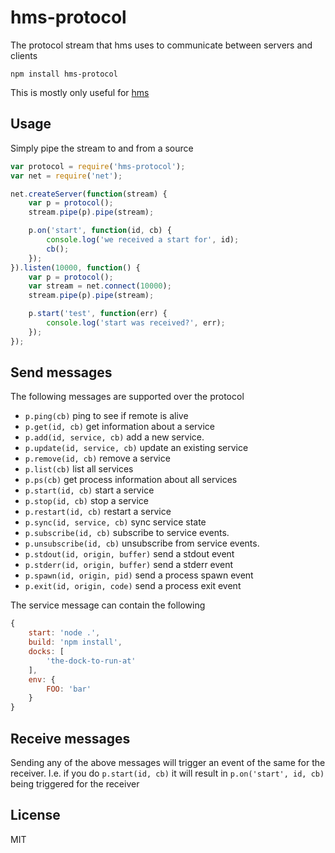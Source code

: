 # hms-protocol

The protocol stream that hms uses to communicate between servers and clients

	npm install hms-protocol

This is mostly only useful for [hms](https://github.com/mafintosh/hms.git)

## Usage

Simply pipe the stream to and from a source

``` js
var protocol = require('hms-protocol');
var net = require('net');

net.createServer(function(stream) {
	var p = protocol();
	stream.pipe(p).pipe(stream);

	p.on('start', function(id, cb) {
		console.log('we received a start for', id);
		cb();
	});
}).listen(10000, function() {
	var p = protocol();
	var stream = net.connect(10000);
	stream.pipe(p).pipe(stream);

	p.start('test', function(err) {
		console.log('start was received?', err);
	});
});

```

## Send messages

The following messages are supported over the protocol

* `p.ping(cb)` ping to see if remote is alive
* `p.get(id, cb)` get information about a service
* `p.add(id, service, cb)` add a new service.
* `p.update(id, service, cb)` update an existing service
* `p.remove(id, cb)` remove a service
* `p.list(cb)` list all services
* `p.ps(cb)` get process information about all services
* `p.start(id, cb)` start a service
* `p.stop(id, cb)` stop a service
* `p.restart(id, cb)` restart a service
* `p.sync(id, service, cb)` sync service state
* `p.subscribe(id, cb)` subscribe to service events.
* `p.unsubscribe(id, cb)` unsubscribe from service events.
* `p.stdout(id, origin, buffer)` send a stdout event
* `p.stderr(id, origin, buffer)` send a stderr event
* `p.spawn(id, origin, pid)` send a process spawn event
* `p.exit(id, origin, code)` send a process exit event

The service message can contain the following

``` js
{
	start: 'node .',
	build: 'npm install',
	docks: [
		'the-dock-to-run-at'
	],
	env: {
		FOO: 'bar'
	}
}
```

## Receive messages

Sending any of the above messages will trigger an event of the same for the receiver.
I.e. if you do `p.start(id, cb)` it will result in `p.on('start', id, cb)` being triggered
for the receiver

## License

MIT
